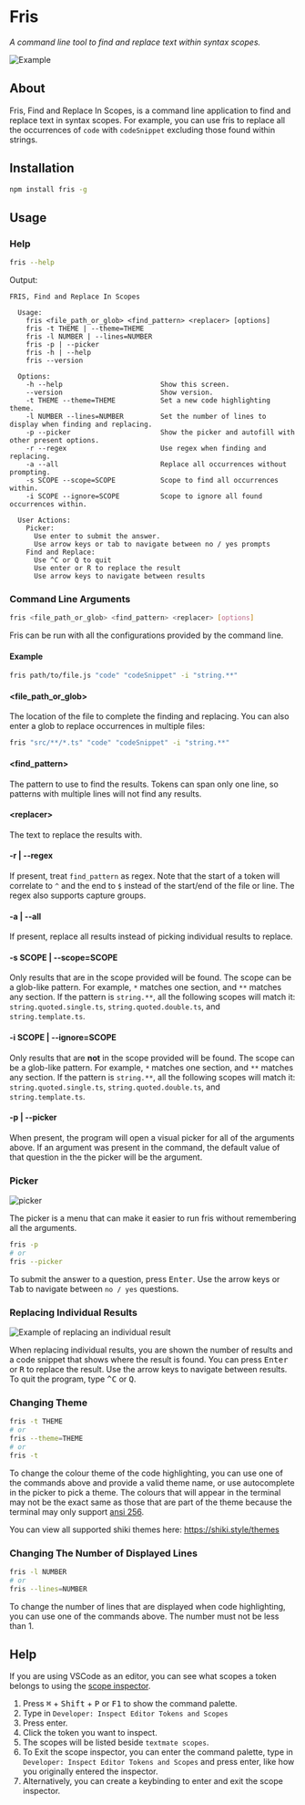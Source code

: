 # Fris

_A command line tool to find and replace text within syntax scopes._

![Example](assets/example.gif)

## About

Fris, Find and Replace In Scopes, is a command line application to find and replace text in syntax scopes. For example, you can use fris to replace all the occurrences of `code` with `codeSnippet` excluding those found within strings.

## Installation

```bash
npm install fris -g
```

## Usage

### Help

```bash
fris --help
```

Output:

```
FRIS, Find and Replace In Scopes

  Usage:
    fris <file_path_or_glob> <find_pattern> <replacer> [options]
    fris -t THEME | --theme=THEME
    fris -l NUMBER | --lines=NUMBER
    fris -p | --picker
    fris -h | --help
    fris --version

  Options:
    -h --help                        Show this screen.
    --version                        Show version.
    -t THEME --theme=THEME           Set a new code highlighting theme.
    -l NUMBER --lines=NUMBER         Set the number of lines to display when finding and replacing.
    -p --picker                      Show the picker and autofill with other present options.
    -r --regex                       Use regex when finding and replacing.
    -a --all                         Replace all occurrences without prompting.
    -s SCOPE --scope=SCOPE           Scope to find all occurrences within.
    -i SCOPE --ignore=SCOPE          Scope to ignore all found occurrences within.

  User Actions:
    Picker:
      Use enter to submit the answer.
      Use arrow keys or tab to navigate between no / yes prompts
    Find and Replace:
      Use ^C or Q to quit
      Use enter or R to replace the result
      Use arrow keys to navigate between results
```

### Command Line Arguments

```bash
fris <file_path_or_glob> <find_pattern> <replacer> [options]
```

Fris can be run with all the configurations provided by the command line.

#### Example

```bash
fris path/to/file.js "code" "codeSnippet" -i "string.**"
```

#### \<file_path_or_glob\>

The location of the file to complete the finding and replacing. You can also enter a glob to replace occurrences in multiple files:

```bash
fris "src/**/*.ts" "code" "codeSnippet" -i "string.**"
```

#### \<find_pattern\>

The pattern to use to find the results. Tokens can span only one line, so patterns with multiple lines will not find any results.

#### \<replacer\>

The text to replace the results with.

#### -r | --regex

If present, treat `find_pattern` as regex. Note that the start of a token will correlate to `^` and the end to `$` instead of the start/end of the file or line. The regex also supports capture groups.

#### -a | --all

If present, replace all results instead of picking individual results to replace.

#### -s SCOPE | --scope=SCOPE

Only results that are in the scope provided will be found. The scope can be a glob-like pattern. For example, `*` matches one section, and `**` matches any section. If the pattern is `string.**`, all the following scopes will match it: `string.quoted.single.ts`, `string.quoted.double.ts`, and `string.template.ts`.

#### -i SCOPE | --ignore=SCOPE

Only results that are **not** in the scope provided will be found. The scope can be a glob-like pattern. For example, `*` matches one section, and `**` matches any section. If the pattern is `string.**`, all the following scopes will match it: `string.quoted.single.ts`, `string.quoted.double.ts`, and `string.template.ts`.

#### -p | --picker

When present, the program will open a visual picker for all of the arguments above. If an argument was present in the command, the default value of that question in the the picker will be the argument.

### Picker

![picker](assets/picker.jpeg)

The picker is a menu that can make it easier to run fris without remembering all the arguments.

```bash
fris -p
# or
fris --picker
```

To submit the answer to a question, press <kbd>Enter</kbd>. Use the arrow keys or <kbd>Tab</kbd> to navigate between `no / yes` questions.

### Replacing Individual Results

![Example of replacing an individual result](assets/replace-individual.png)

When replacing individual results, you are shown the number of results and a code snippet that shows where the result is found. You can press <kbd>Enter</kbd> or <kbd>R</kbd> to replace the result. Use the arrow keys to navigate between results. To quit the program, type <kbd>^C</kbd> or <kbd>Q</kbd>.

### Changing Theme

```bash
fris -t THEME
# or
fris --theme=THEME
# or
fris -t
```

To change the colour theme of the code highlighting, you can use one of the commands above and provide a valid theme name, or use autocomplete in the picker to pick a theme. The colours that will appear in the terminal may not be the exact same as those that are part of the theme because the terminal may only support [ansi 256](https://www.ditig.com/256-colors-cheat-sheet).

You can view all supported shiki themes here: https://shiki.style/themes

### Changing The Number of Displayed Lines

```bash
fris -l NUMBER
# or
fris --lines=NUMBER
```

To change the number of lines that are displayed when code highlighting, you can use one of the commands above. The number must not be less than 1.

## Help

If you are using VSCode as an editor, you can see what scopes a token belongs to using the [scope inspector](https://code.visualstudio.com/api/language-extensions/syntax-highlight-guide#scope-inspector).

1. Press <kbd>⌘</kbd> + <kbd>Shift</kbd> + <kbd>P</kbd> or <kbd>F1</kbd> to show the command palette.
2. Type in `Developer: Inspect Editor Tokens and Scopes`
3. Press enter.
4. Click the token you want to inspect.
5. The scopes will be listed beside `textmate scopes`.
6. To Exit the scope inspector, you can enter the command palette, type in `Developer: Inspect Editor Tokens and Scopes` and press enter, like how you originally entered the inspector.
7. Alternatively, you can create a keybinding to enter and exit the scope inspector.
